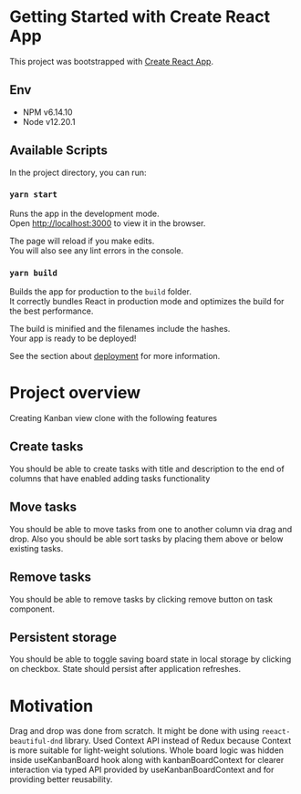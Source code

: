 # Getting Started with Create React App

This project was bootstrapped with [Create React App](https://github.com/facebook/create-react-app).

## Env

- NPM v6.14.10
- Node v12.20.1

## Available Scripts

In the project directory, you can run:

### `yarn start`

Runs the app in the development mode.\
Open [http://localhost:3000](http://localhost:3000) to view it in the browser.

The page will reload if you make edits.\
You will also see any lint errors in the console.

### `yarn build`

Builds the app for production to the `build` folder.\
It correctly bundles React in production mode and optimizes the build for the best performance.

The build is minified and the filenames include the hashes.\
Your app is ready to be deployed!

See the section about [deployment](https://facebook.github.io/create-react-app/docs/deployment) for more information.

# Project overview

Creating Kanban view clone with the following features

## Create tasks

You should be able to create tasks with title and description to the end of columns that have enabled adding tasks functionality

## Move tasks

You should be able to move tasks from one to another column via drag and drop. Also you should be able sort tasks by placing them above or below existing tasks.

## Remove tasks

You should be able to remove tasks by clicking remove button on task component.

## Persistent storage

You should be able to toggle saving board state in local storage by clicking on checkbox. State should persist after application refreshes.

# Motivation

Drag and drop was done from scratch. It might be done with using `reeact-beautiful-dnd` library.
Used Context API instead of Redux because Context is more suitable for light-weight solutions.
Whole board logic was hidden inside useKanbanBoard hook along with kanbanBoardContext for clearer interaction via typed API provided by useKanbanBoardContext and for providing better reusability.
